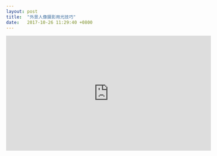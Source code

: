 ```yaml
---
layout: post
title:  "外景人像摄影用光技巧"
date:   2017-10-26 11:29:40 +0800
---
```


<iframe width="560" height="315" src="https://www.youtube.com/embed/FPowMFGPklw" frameborder="0" allowfullscreen></iframe>


